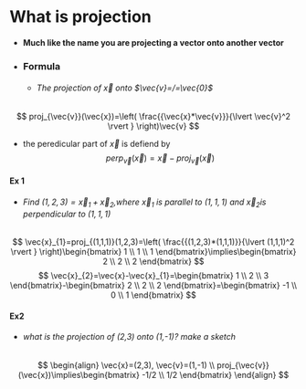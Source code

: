 # What is projection
- #### Much like the name you are projecting a vector onto another vector
- ### Formula 
	- ###### The projection of $\vec{x}$ onto $\vec{v}=/=\vec{0}$
$$
proj_{\vec{v}}(\vec{x})=\left( \frac{{\vec{x}*\vec{v}}}{\lvert \vec{v}^2 \rvert } \right)\vec{v}
$$
- the peredicular part of $\vec{x}$ is defiend by 
$$
perp_{\vec{v}}(\vec{x})=\vec{x}-proj_{\vec{v}}(\vec{x})
$$
#### Ex 1
- ###### Find $(1,2,3)=\vec{x}_{1}+\vec{x}_{2},$where $\vec{x}_{1}$ is parallel to $(1,1,1)$ and $\vec{x}_{2}$is perpendicular to $(1,1,1)$
$$
\vec{x}_{1}=proj_{(1,1,1)}(1,2,3)=\left( \frac{{(1,2,3)*(1,1,1)}}{\lvert (1,1,1)^2 \rvert } \right)\begin{bmatrix}
1 \\
1 \\
1
\end{bmatrix}\implies\begin{bmatrix}
2 \\
2 \\
2
\end{bmatrix}
$$
$$
\vec{x}_{2}=\vec{x}-\vec{x}_{1}=\begin{bmatrix}
1 \\
2 \\
3
\end{bmatrix}-\begin{bmatrix}
2 \\
2 \\
2
\end{bmatrix}=\begin{bmatrix}
-1 \\
0 \\
1
\end{bmatrix}
$$
#### Ex2
- ###### what is the projection of (2,3) onto (1,-1)? make a sketch
$$
\begin{align}
\vec{x}=(2,3), \vec{v}=(1,-1) \\
proj_{\vec{v}}(\vec{x})\implies\begin{bmatrix}
-1/2 \\
1/2
\end{bmatrix}
\end{align}
$$